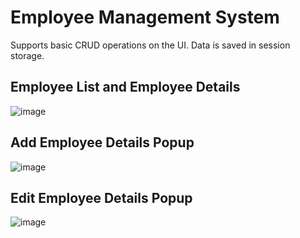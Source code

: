 # Employee Management System
Supports basic CRUD operations on the UI. Data is saved in session storage.

## Employee List and Employee Details
![image](https://github.com/user-attachments/assets/9b775c27-3387-4816-864b-315031ec7c92)

## Add Employee Details Popup
![image](https://github.com/user-attachments/assets/0d45e98e-024b-4049-863a-38bd7ac62ef8)

## Edit Employee Details Popup
![image](https://github.com/user-attachments/assets/6b164dd9-3ab3-4e92-825e-2f5832d627dd)
